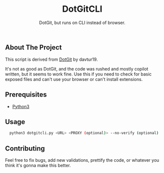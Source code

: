 <p align="center">
  <h1 align="center">DotGitCLI</h1>

  <p align="center">
    DotGit, but runs on CLI instead of browser.
  </p>
</p>

</br>

## About The Project

This script is derived from [DotGit](https://github.com/davtur19/DotGit/tree/master) by davtur19.

It's not as good as DotGit, and the code was rushed and mostly copilot written, but it seems to work fine.
Use this if you need to check for basic exposed files and can't use your browser or can't install extensions.

## Prerequisites
* [Python3](https://www.python.org/downloads/)

## Usage
```sh
  python3 dotgitcli.py <URL> <PROXY (optional)> --no-verify (optional)
  ```

## Contributing

Feel free to fix bugs, add new validations, prettify the code, or whatever you think it's gonna make this better.